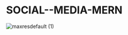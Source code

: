 # SOCIAL--MEDIA-MERN

![maxresdefault (1)](https://user-images.githubusercontent.com/88522494/185716308-d594f644-285c-419c-89f4-12cb00ab0cf1.jpg)
